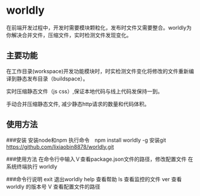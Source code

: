 worldly
=======

在前端开发过程中，开发时需要模块颗粒化，发布时文件又需要整合。worldly为你解决合并文件，压缩文件，实时检测文件发现变化。


主要功能
-------

在工作目录(workspace)开发功能模块时，时实检测文件变化将修改的文件重新编译到静态发布目录（buildspace）。

实时压缩静态文件（js css）,保证本地代码与线上代码发保持一到。

手动合并压缩静态文件, 减少静态http请求的数量和代码体积。


使用方法
--------

###安装
安装node和npm  执行命令　npm  install worldly -g
安装git https://github.com/lixiaobin8878/worldly.git 

###使用方法
在命令行中输入Ｖ查看package.json文件的路径，修改配置文件
在系统终端执行 worldly

###命令行说明
exit  退出worldly
help  查看帮助
ls    查看监控的文件
ver   查看worldly 的版本号
V     查看配置文件的路径





